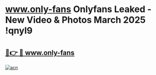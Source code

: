 # www.only-fans Onlyfans Leaked - New Video & Photos March 2025 !qnyl9

# <h2><a href="https://4wwa91.iuczelnia.edu.pl?title=www.only-fans&ref=qnyl9">🔗👉 🔴 www.only-fans</a></h2>

[![acn](https://github.com/user-attachments/assets/0f9c940e-d8b0-45ae-aac7-cd30a18b3e1c)](https://4wwa91.iuczelnia.edu.pl?title=www.only-fans&ref=qnyl9)

